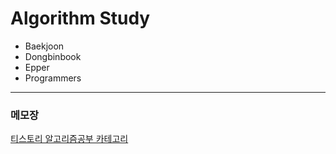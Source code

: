 # Algorithm Study

- Baekjoon
- Dongbinbook 
- Epper 
- Programmers   

***

### 메모장
[티스토리 알고리즘공부 카테고리](https://davelop.tistory.com/category/%EC%95%8C%EA%B3%A0%EB%A6%AC%EC%A6%98%EA%B3%B5%EB%B6%80)
